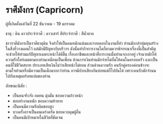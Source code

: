 # ราศีมังกร (Capricorn)

ผู้ที่เกิดตั้งแต่วันที่ 22 ธันวาคม - 19 มกราคม

ธาตุ : ดิน
ดาวประจำราศี : ดาวเสาร์
สีประจำราศี : สีน้ำตาล

ชาวราศีมังกรเป็นราศีธาตุดิน จึงทำให้เป็นคนหนักแน่นและรอบคอบในงานที่ทำ ท่านมักกล้าทุ่มทุนสร้างในสิ่งที่วางแผนไว้ แต่มักมีปัญหากับบริวาร ดังนั้นทำกิจการงานใดก็ตามควรพิจารณาเรื่องนี้เป็นสำคัญ จะช่วยให้ท่านแก้ปัญหาเฉพาะหน้าได้ดีขึ้น เรื่องอาชีพและหน้าที่การงานนั้นท่านจะเอาอยู่ เจ้านายมักให้ความรักใคร่เมตตามองท่านเหมือนเป็นเพื่อน ด้านการเงินท่านมักจ่ายไม่อั้นให้คนในครอบครัว และเป็นคนที่ใช้ชีวิตสบาย ประเภทเสียเงินไม่ว่าเสียหน้าไม่ยอม ส่วนด้านความรัก คนรักคู่ครองค่อนข้างจะตามใจท่านหรือมีความเป็นเด็กมากกว่าท่าน อาจมีปากเสียงกันบ่อยแต่ก็ไปกันได้ เพราะคนรักมักจำนนไปกับเหตุผลร้อยแปดของท่าน

ลักษณะนิสัย :

- เป็นคนจริงจัง อดทน มุ่งมั่น ชอบความก้าวหน้า
- ชอบทำงานหนัก ชอบความท้าทาย
- เป็นคนมีความรับผิดชอบสูง
- บางครั้งอาจเป็นคนเคร่งครัด ชอบควบคุมผู้อื่น
- เป็นคนมีเป้าหมายในชีวิตที่ชัดเจน
